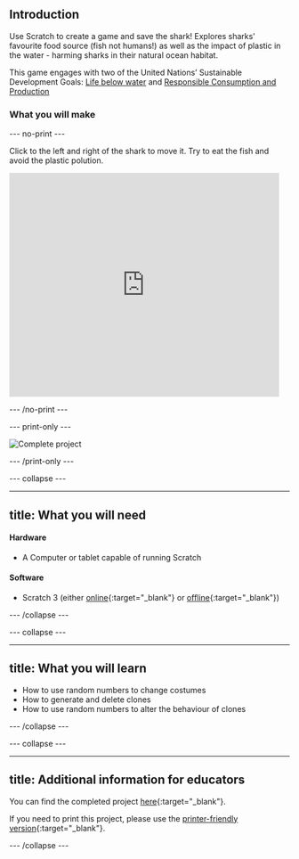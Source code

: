 ## Introduction

Use Scratch to create a game and save the shark! Explores sharks' favourite food source (fish not humans!) as well as the impact of plastic in the water - harming sharks in their natural ocean habitat. 

This game engages with two of the United Nations’ Sustainable Development Goals: [Life below water](https://www.undp.org/content/undp/en/home/sustainable-development-goals/goal-14-life-below-water.html) and [Responsible Consumption and Production](https://www.undp.org/content/undp/en/home/sustainable-development-goals/goal-12-responsible-consumption-and-production.html)

### What you will make

--- no-print ---

Click to the left and right of the shark to move it. Try to eat the fish and avoid the plastic polution.

<div class="scratch-preview">
<iframe src="https://scratch.mit.edu/projects/416171540/embed" allowtransparency="true" width="485" height="402" frameborder="0" scrolling="no" allowfullscreen></iframe>
</div>

--- /no-print ---

--- print-only ---

![Complete project](images/)

--- /print-only ---

--- collapse ---

---
title: What you will need
---
#### Hardware

+ A Computer or tablet capable of running Scratch

#### Software

+ Scratch 3 (either [online](https://scratch.mit.edu/){:target="_blank"} or [offline](https://scratch.mit.edu/download){:target="_blank"})

--- /collapse ---

--- collapse ---

---
title: What you will learn
---

+ How to use random numbers to change costumes
+ How to generate and delete clones
+ How to use random numbers to alter the behaviour of clones

--- /collapse ---

--- collapse ---

---
title: Additional information for educators
---

You can find the completed project [here](http://rpf.io/p/en/save-the-shark-get){:target="_blank"}.

If you need to print this project, please use the [printer-friendly version](https://projects.raspberrypi.org/en/projects/save-the-shark/print){:target="_blank"}.

--- /collapse ---
